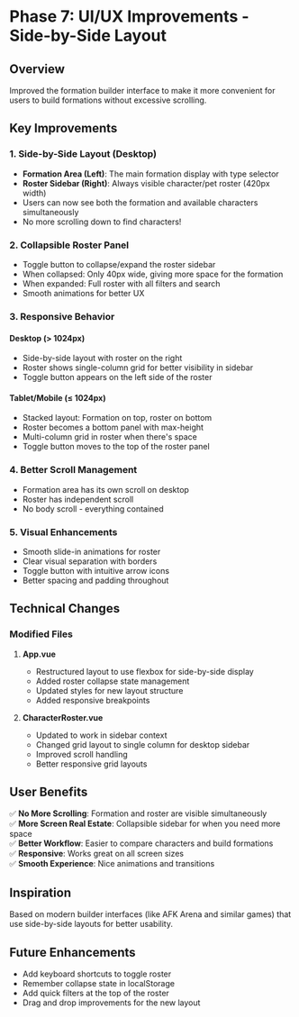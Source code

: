 # Phase 7: UI/UX Improvements - Side-by-Side Layout

## Overview
Improved the formation builder interface to make it more convenient for users to build formations without excessive scrolling.

## Key Improvements

### 1. **Side-by-Side Layout (Desktop)**
- **Formation Area (Left)**: The main formation display with type selector
- **Roster Sidebar (Right)**: Always visible character/pet roster (420px width)
- Users can now see both the formation and available characters simultaneously
- No more scrolling down to find characters!

### 2. **Collapsible Roster Panel**
- Toggle button to collapse/expand the roster sidebar
- When collapsed: Only 40px wide, giving more space for the formation
- When expanded: Full roster with all filters and search
- Smooth animations for better UX

### 3. **Responsive Behavior**

#### Desktop (> 1024px)
- Side-by-side layout with roster on the right
- Roster shows single-column grid for better visibility in sidebar
- Toggle button appears on the left side of the roster

#### Tablet/Mobile (≤ 1024px)
- Stacked layout: Formation on top, roster on bottom
- Roster becomes a bottom panel with max-height
- Multi-column grid in roster when there's space
- Toggle button moves to the top of the roster panel

### 4. **Better Scroll Management**
- Formation area has its own scroll on desktop
- Roster has independent scroll
- No body scroll - everything contained

### 5. **Visual Enhancements**
- Smooth slide-in animations for roster
- Clear visual separation with borders
- Toggle button with intuitive arrow icons
- Better spacing and padding throughout

## Technical Changes

### Modified Files
1. **App.vue**
   - Restructured layout to use flexbox for side-by-side display
   - Added roster collapse state management
   - Updated styles for new layout structure
   - Added responsive breakpoints

2. **CharacterRoster.vue**
   - Updated to work in sidebar context
   - Changed grid layout to single column for desktop sidebar
   - Improved scroll handling
   - Better responsive grid layouts

## User Benefits

✅ **No More Scrolling**: Formation and roster are visible simultaneously  
✅ **More Screen Real Estate**: Collapsible sidebar for when you need more space  
✅ **Better Workflow**: Easier to compare characters and build formations  
✅ **Responsive**: Works great on all screen sizes  
✅ **Smooth Experience**: Nice animations and transitions  

## Inspiration
Based on modern builder interfaces (like AFK Arena and similar games) that use side-by-side layouts for better usability.

## Future Enhancements
- Add keyboard shortcuts to toggle roster
- Remember collapse state in localStorage
- Add quick filters at the top of the roster
- Drag and drop improvements for the new layout
